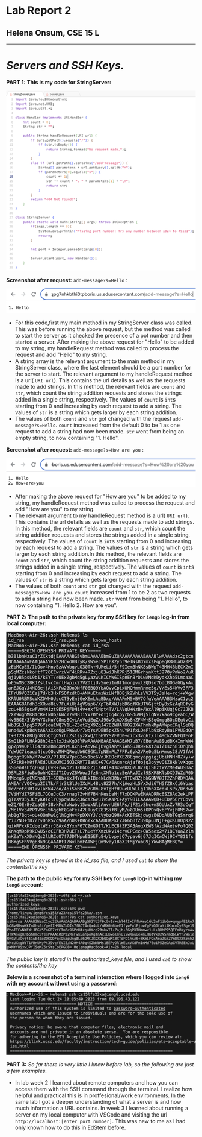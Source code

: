 # Lab Report 2
## Helena Onsum, CSE 15 L
-----------------------------------------------
# *Servers and SSH Keys.* 

**PART 1:**
**This is my code for StringServer:**

![Image](StringServer.png)

**Screenshot after request:** `add-message?s=Hello` :

![Image](AddMessageHello.png)

  - For this code,first my main method in my StringServer class was called. This was before running the above request, but the method was called to start the server as it checked the presence of a pot number and then started a server. After making the above request for "Hello" to be added to my string, my handleRequest method was called to process the request and add "Hello" to my string.
  - A string array is the relevant argument to the main method in my StringServer class, where the last element should be a port number for the server to start. The relevant argument to my handleRequest method is a url( `URI url`). This contains the url details as well as the requests made to add strings. In this method, the relevant fields are `count` and `str`, which count the string addition requests and stores the strings added in a single string, respectively. The values of `count` is `int`s starting from 0 and increasing by each request to add a string. The values of `str` is a string which gets larger by each string addition.
  - The values of both `count` and `str` got changed with the request `add-message?s=Hello`. `count` increased from the default 0 to be 1 as one request to add a string had now been made. `str` went from being an empty string, to now containing "1. Hello".

**Screenshot after request:** `add-message?s=How are you` :

![Image](AddMessageHowAreYou.png)

  - After making the above request for "How are you" to be added to my string, my handleRequest method was called to process the request and add "How are you" to my string.
  - The relevant argument to my handleRequest method is a url( `URI url`). This contains the url details as well as the requests made to add strings. In this method, the relevant fields are `count` and `str`, which count the string addition requests and stores the strings added in a single string, respectively. The values of `count` is `int`s starting from 0 and increasing by each request to add a string. The values of `str` is a string which gets larger by each string addition.In this method, the relevant fields are `count` and `str`, which count the string addition requests and stores the strings added in a single string, respectively. The values of `count` is `int`s starting from 0 and increasing by each request to add a string. The values of `str` is a string which gets larger by each string addition.
  - The values of both `count` and `str` got changed with the request `add-message?s=How are you`. `count` increased from 1 to be 2 as two requests to add a string had now been made. `str` went from being "1. Hello", to now containing "1. Hello 2. How are you".

**PART 2:**
**The path to the private key for my SSH key for `ieng6` log-in from local computer:**

![Image](PrivateSSHKey.png)

*The private key is stored in the id_rsa file, and I used `cat` to show the contents/the key*

**The path to the public key for my SSH key for `ieng6` log-in withing my `ieng6` account:**

![Image](PublicSSHKey.png)

*The public key is stored in the authorized_keys file, and I used `cat` to show the contents/the key*

**Below is a screenshot of a terminal interaction where I logged into `ieng6` with my account without using a password:**

![Image](NoPasswordLogInIENG6.png)

**PART 3:**
*So far there is very little I knew before lab, so the following are just a few examples.* 
- In lab week 2 I learned about remote computers and how you can access them with the SSH command through the terminal. I realize how helpful and practical this is in proffesional/work environments. In the same lab I got a deeper understanding of what a server is and how much information a URL contains. In week 3 I learned about running a server on my local computer with VSCode and visiting the url `http://localhost:[enter port number]`. This was new to me as I had only known how to do this in EdStem before. 
